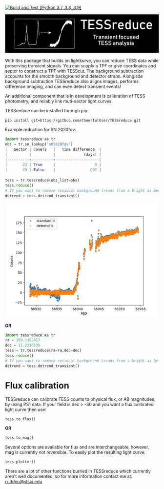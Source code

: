 [![Build and Test [Python 3.7, 3.8, 3.9]](https://github.com/CheerfulUser/TESSreduce/actions/workflows/build.yml/badge.svg)](https://github.com/CheerfulUser/TESSreduce/actions/workflows/build.yml)

![plot](./figs/header.png)

With this package that builds on lightkurve, you can reduce TESS data while preserving transient signals. You can supply a TPF or give coordinates and sector to construct a TPF with TESScut. The background subtraction accounts for the smooth background and
detector straps. Alongisde background subtraction TESSreduce also aligns images, performs difference imaging, and can even detect transient events! 

An additional component that is in development is calibration of TESS photometry, and reliably link muti-sector light curves.

TESSreduce can be installed through pip:

`pip install git+https://github.com/CheerfulUser/TESSreduce.git`

Example reduction for SN 2020fqv:
```python
import tessreduce as tr
obs = tr.sn_lookup('sn2020fqv')
|   Sector | Covers   |   Time difference  |
|          |          |             (days) |
|----------+----------+--------------------|
|       23 | True     |                  0 |
|       49 | False    |                697 |

tess = tr.tessreduce(obs_list=obs)
tess.reduce()
# If you want to remove residual background trends from a bright as best as possible
detrend = tess.detrend_transient()
```
![plot](./figs/detrend_comparison.png)

**OR**
```python
import tessreduce as tr
ra = 189.1385817
dec = 11.2316535
tess = tr.tessreduce(ra=ra,dec=dec)
tess.reduce()
# If you want to remove residual background trends from a bright as best as possible
detrend = tess.detrend_transient()
```


# Flux calibration

TESSreduce can calibrate TESS counts to physical flux, or AB magnitudes, by using PS1 data. If your field is dec > -30 and you want a flux calibrated light curve then use:
```python
tess.to_flux()
```
**OR**
```python
tess.to_mag()
```
Several options are available for flux and are interchangeable, however, mag is currently not reversible. To easily plot the resulting light curve:
```python
tess.plotter()
```


There are a lot of other functions burried in TESSreduce which currently aren't well documented, so for more information contact me at: rridden@stsci.edu
